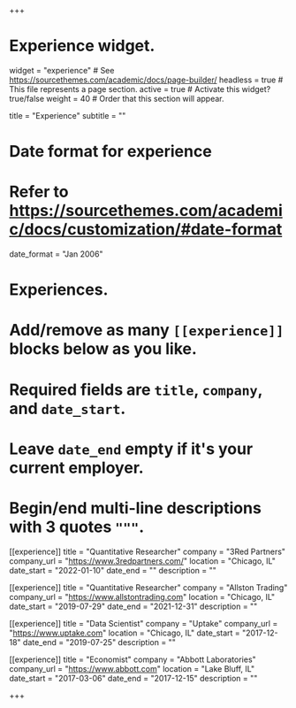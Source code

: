 +++
# Experience widget.
widget = "experience"  # See https://sourcethemes.com/academic/docs/page-builder/
headless = true  # This file represents a page section.
active = true  # Activate this widget? true/false
weight = 40  # Order that this section will appear.

title = "Experience"
subtitle = ""

# Date format for experience
#   Refer to https://sourcethemes.com/academic/docs/customization/#date-format
date_format = "Jan 2006"

# Experiences.
#   Add/remove as many `[[experience]]` blocks below as you like.
#   Required fields are `title`, `company`, and `date_start`.
#   Leave `date_end` empty if it's your current employer.
#   Begin/end multi-line descriptions with 3 quotes `"""`.
[[experience]]
  title = "Quantitative Researcher"
  company = "3Red Partners"
  company_url = "https://www.3redpartners.com/"
  location = "Chicago, IL"
  date_start = "2022-01-10"
  date_end = ""
  description = ""

[[experience]]
  title = "Quantitative Researcher"
  company = "Allston Trading"
  company_url = "https://www.allstontrading.com"
  location = "Chicago, IL"
  date_start = "2019-07-29"
  date_end = "2021-12-31"
  description = ""

[[experience]]
  title = "Data Scientist"
  company = "Uptake"
  company_url = "https://www.uptake.com"
  location = "Chicago, IL"
  date_start = "2017-12-18"
  date_end = "2019-07-25"
  description = ""

[[experience]]
  title = "Economist"
  company = "Abbott Laboratories"
  company_url = "https://www.abbott.com"
  location = "Lake Bluff, IL"
  date_start = "2017-03-06"
  date_end = "2017-12-15"
  description = ""

+++
